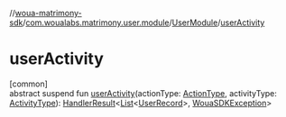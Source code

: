 //[woua-matrimony-sdk](../../../index.md)/[com.woualabs.matrimony.user.module](../index.md)/[UserModule](index.md)/[userActivity](user-activity.md)

# userActivity

[common]\
abstract suspend fun [userActivity](user-activity.md)(actionType: [ActionType](../../com.woualabs.matrimony.type/-action-type/index.md), activityType: [ActivityType](../../com.woualabs.matrimony.type/-activity-type/index.md)): [HandlerResult](../../com.woualabs.matrimony.errors/-handler-result/index.md)<[List](https://kotlinlang.org/api/latest/jvm/stdlib/kotlin.collections/-list/index.html)<[UserRecord](../../com.woualabs.matrimony.user.mapper/-user-record/index.md)>, [WouaSDKException](../../com.woualabs.matrimony.errors.exception/-woua-s-d-k-exception/index.md)>
